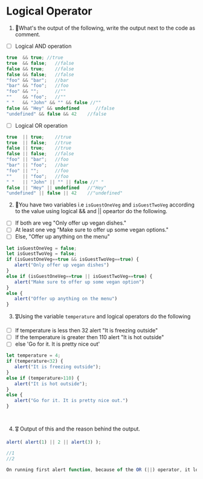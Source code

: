 # Logical Operator

1. 🥇What's the output of the following, write the output next to the code as comment.

* [ ] Logical AND operation

```js
true  && true; //true
true  && false;   //false
false && true;    //false
false && false;   //false
"foo" && "bar";   //bar
"bar" && "foo";   //foo
"foo" && "";      //""
""    && "foo";   //""
" "   && "John" && "" && false //""
false && "Hey" && undefined      //false
"undefined" && false && 42    //false
```

* [ ] Logical OR operation
```js
true  || true;    //true
true  || false;   //true
false || true;    //true
false || false;   //false
"foo" || "bar";   //foo
"bar" || "foo";   //bar
"foo" || "";      //foo
""    || "foo";   //foo
" "   || "John" || "" || false //" "
false || "Hey" || undefined   //"Hey"
"undefined" || false || 42    //"undefined"
```

2. 🥈You have two variables i.e `isGuestOneVeg` and  `isGuestTwoVeg` according to the value using logical && and || opeartor do the following.

* [ ] If both are veg "Only offer up vegan dishes."
* [ ] At least one veg  "Make sure to offer up some vegan options."
* [ ] Else, "Offer up anything on the menu"
```js
let isGuestOneVeg = false;
let isGuestTwoVeg = false;
if (isGuestOneVeg==true && isGuestTwoVeg==true) {
   alert("Only offer up vegan dishes")
}
else if (isGuestOneVeg==true || isGuestTwoVeg==true) {
   alert("Make sure to offer up some vegan option")
}
else {
   alert("Offer up anything on the menu")
}
```


3. 🎖Using the variable `temperature` and logical operators do the following
* [ ] If temperature is less then 32 alert "It is freezing outside"
* [ ] If the temperature is greater then 110 alert "It is hot outside"
* [ ] else 'Go for it. It is pretty nice out'
```js
let temperature = 4;
if (temperature<32) {
   alert("It is freezing outside");
}
else if (temperature>110) {
   alert("It is hot outside");
}
else {
   alert("Go for it. It is pretty nice out.")
}




```

4. 🎖 Output of this and the reason behind the output.
```js
alert( alert(1) || 2 || alert(3) );

//1
//2

On running first alert function, because of the OR (||) operator, it looks for first truthy value. alert(1) is a function and runs as it is, and the statement continues looking for first truth value, which is 2. It displays 2 and stops before going to alert(3).
```